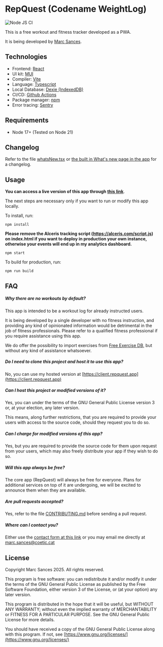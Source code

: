 # RepQuest (Codename WeightLog)

![Node JS CI](https://github.com/marcsances/repquest/actions/workflows/node.js.yml/badge.svg)

This is a free workout and fitness tracker developed as a PWA.

It is being developed by [Marc Sances](mailto:marc.sances@coetic.cat).

## Technologies

* Frontend: [React](https://react.dev)
* UI kit: [MUI](https://mui.com)
* Compiler: [Vite](https://vitejs.dev)
* Language: [Typescript](https://www.typescriptlang.org/)
* Local Database: [Dexie (IndexedDB)](https://dexie.org)
* CI/CD: [Github Actions](https://github.com/features/actions)
* Package manager: [npm](https://www.npmjs.com/)
* Error tracing: [Sentry](https://sentry.io)

## Requirements

* Node 17+ (Tested on Node 21)

## Changelog

Refer to the file [whatsNew.tsx](./src/pages/whatsNew/whatsNew.tsx) or [the built in What's new page in the app](https://weightlog.marcsances.net/#/whats-new) for a changelog.

## Usage

**You can access a live version of this app through [this link](https://client.repquest.app)**. 

The next steps are
necessary only if you want to run or modify this app locally.

To install, run:

```
npm install
```

**Please remove the Alceris tracking script (https://alceris.com/script.js) on index.html if you want to deploy in production your own instance, otherwise your events will end up in my analytics dashboard.**

```
npm start
```

To build for production, run:

```
npm run build
```

## FAQ

##### Why there are no workouts by default?

This app is intended to be a workout log for already instructed users.

It is being developed by a single developer with no fitness instruction, and providing any kind of opinionated
information would be detrimental in the job of fitness professionals. Please refer to a qualified fitness professional
if you require assistance using this app.

We do offer the possibility to import exercises from [Free Exercise DB](https://github.com/yuhonas/free-exercise-db), but without any kind of assistance whatsoever.

##### Do I need to clone this project and host it to use this app?

No, you can use my hosted version at [https://client.repquest.app](https://client.repquest.app)

##### Can I host this project or modified versions of it?

Yes, you can under the terms of the GNU General Public License version 3 or, at your election, any later version.

This means, along further restrictions, that you are required to provide your users with access to the source code,
should they request you to do so.

##### Can I charge for modified versions of this app?

Yes, but you are required to provide the source code for them upon request from your users, which may also freely
distribute your app if they wish to do so.

##### Will this app always be free?

The core app (RepQuest) will always be free for everyone. Plans for additional services on top of it are undergoing, we
will be excited to announce them when they are available.

##### Are pull requests accepted?

Yes, refer to the file [CONTRIBUTING.md](./CONTRIBUTING.md) before sending a pull request.

##### Where can I contact you?

Either use the [contact form at this link](https://docs.google.com/forms/d/e/1FAIpQLSdrG44hZZ8MoGzFx2DjIVKSnFylDDbCHtaQL3vhEGM4yuOb8g/viewform?usp=sf_link) or you may email me directly at [marc.sances@coetic.cat](mailto:marc.sances@coetic.cat)

## License

Copyright Marc Sances 2025. All rights reserved.

This program is free software: you can redistribute it and/or modify
it under the terms of the GNU General Public License as published by
the Free Software Foundation, either version 3 of the License, or
(at your option) any later version.

This program is distributed in the hope that it will be useful,
but WITHOUT ANY WARRANTY; without even the implied warranty of
MERCHANTABILITY or FITNESS FOR A PARTICULAR PURPOSE.  See the
GNU General Public License for more details.

You should have received a copy of the GNU General Public License
along with this program.  If not, see [https://www.gnu.org/licenses/](https://www.gnu.org/licenses/)

